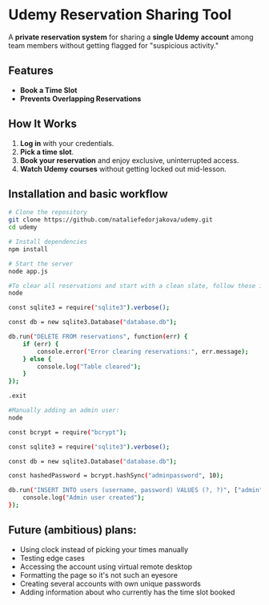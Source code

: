 # Udemy Reservation Sharing Tool

A **private reservation system** for sharing a **single Udemy account** among team members without getting flagged for "suspicious activity." 
## Features
- **Book a Time Slot** 
- **Prevents Overlapping Reservations** 

## How It Works
1. **Log in** with your credentials.
2. **Pick a time slot**.
3. **Book your reservation** and enjoy exclusive, uninterrupted access.
4. **Watch Udemy courses** without getting locked out mid-lesson.


## Installation and basic workflow
```bash
# Clone the repository
git clone https://github.com/nataliefedorjakova/udemy.git
cd udemy

# Install dependencies
npm install

# Start the server
node app.js

#To clear all reservations and start with a clean slate, follow these intstructions:
node

const sqlite3 = require("sqlite3").verbose();

const db = new sqlite3.Database("database.db");

db.run("DELETE FROM reservations", function(err) {
    if (err) {
        console.error("Error clearing reservations:", err.message);
    } else {
        console.log("Table cleared");
    }
});

.exit

#Manually adding an admin user:
node

const bcrypt = require("bcrypt");

const sqlite3 = require("sqlite3").verbose();

const db = new sqlite3.Database("database.db");

const hashedPassword = bcrypt.hashSync("adminpassword", 10);

db.run("INSERT INTO users (username, password) VALUES (?, ?)", ["admin", hashedPassword], () => {
    console.log("Admin user created");
});


```


## Future (ambitious) plans:
- Using clock instead of picking your times manually
- Testing edge cases
- Accessing the account using virtual remote desktop
- Formatting the page so it's not such an eyesore
- Creating several accounts with own unique passwords
- Adding information about who currently has the time slot booked
